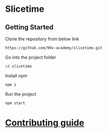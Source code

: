 # Slicetime

## Getting Started

Clone the repository from below link

```sh
https://github.com/99x-academy/slicetime.git
```

Go into the project folder

```sh
cd slicetime
```

Install npm

```sh
npm i
```

Run the project

```sh
npm start
```

# [Contributing guide](https://github.com/99x-academy/slicetime/blob/main/CONTRIBUTION.md)

